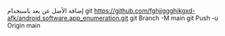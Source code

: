 إضافة الأصل عن بعد باستخدام git https://github.com/fghjjggghjkgxd-afk/android.software.app_enumeration.git
 git Branch -M main 
git Push -u Origin main
